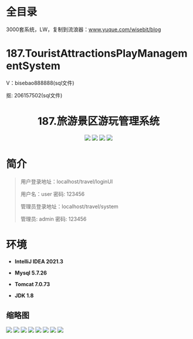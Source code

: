 # 全目录

3000套系统，LW，复制到流浪器：www.yuque.com/wisebit/blog

# 187.TouristAttractionsPlayManagementSystem

<p>V：bisebao888888(sql文件)</p>
<p>抠: 206157502(sql文件)</p>

<p><h1 align="center">187.旅游景区游玩管理系统</h1></p>


<p align="center">
	<img src="https://img.shields.io/badge/jdk-1.8-orange.svg"/>
    <img src="https://img.shields.io/badge/springboot-5.x-lightgrey.svg"/>
    <img src="https://img.shields.io/badge/html-3.x-blue.svg"/>
    <img src="https://img.shields.io/badge/mybatis-5.x-yellow.svg"/>
</p>

# 简介
>
> 
>
> 用户登录地址：localhost/travel/loginUI
>
> 用户名：user   密码: 123456
> 
> 管理员登录地址：localhost/travel/system
>
> 管理员: admin   密码: 123456
>


# 环境

- <b>IntelliJ IDEA 2021.3</b>

- <b>Mysql 5.7.26</b>

- <b>Tomcat 7.0.73</b>

- <b>JDK 1.8</b>




## 缩略图

![](https://bitwise.oss-cn-heyuan.aliyuncs.com/2024/9/10/ea259972-5460-49d2-b5bc-3a318018bd4d.png)
![](https://bitwise.oss-cn-heyuan.aliyuncs.com/2024/9/10/b015111f-f742-4abe-9c30-41947cadb105.png)
![](https://bitwise.oss-cn-heyuan.aliyuncs.com/2024/9/10/6a180965-dfd6-46c3-8fef-62d09655ca9e.png)
![](https://bitwise.oss-cn-heyuan.aliyuncs.com/2024/9/10/b4b259c8-f315-45ef-9f12-6ea950767438.png)
![](https://bitwise.oss-cn-heyuan.aliyuncs.com/2024/9/10/870ef1ee-4937-4d7c-8f0d-51410c83ea46.png)
![](https://bitwise.oss-cn-heyuan.aliyuncs.com/2024/9/10/9adc517b-ac7c-4b14-9716-101f7ac2a7df.png)
![](https://bitwise.oss-cn-heyuan.aliyuncs.com/2024/9/10/f6fa0ba3-fd97-4f90-ad87-6290ebe38a92.png)
![](https://bitwise.oss-cn-heyuan.aliyuncs.com/2024/9/10/8db8aa06-254b-4c92-b04e-fb67a62f7348.png)


